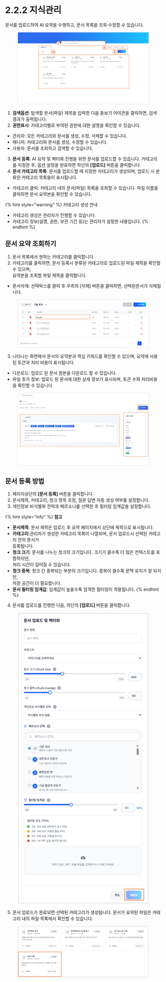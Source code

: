 # 2.2.2 지식관리

문서를 업로드하여 AI 요약을 수행하고, 문서 목록을 조회·수정할 수 있습니다.

<figure><img src="../../.gitbook/assets/image (323).png" alt=""><figcaption></figcaption></figure>

1. **검색옵션**: 탐색할 문서(파일) 제목을 입력한 다음 돋보기 아이콘을 클릭하면, 검색 결과가 출력됩니다.
2. **권한표시**: 카테고리별로 부여된 권한에 대한 설명을 확인할 수 있습니다.

* 관리자: 모든 카테고리와 문서를 생성, 수정, 삭제할 수 있습니다.
* 매니저: 카테고리와 문서를 생성, 수정할 수 있습니다.
* 사용자: 문서를 조회하고 검색할 수 있습니다.

3. **문서 등록**: AI 요약 및 벡터화 진행을 위한 문서를 업로드할 수 있습니다.
   &#x20;카테고리를 지정한 후, 옵션 설정을 완료하면 하단의 **\[업로드]** 버튼을 클릭합니다.
4. **문서 카테고리 목록**: 문서를 업로드할 때 지정한 카테고리가 생성되며, 업로드 시 분류된 카테고리 목록들이 표시됩니다.

* 카테고리 클릭: 카테고리 내의 문서(파일) 목록을 조회할 수 있습니다. 파일 이름을 클릭하면 문서 요약본을 확인할 수 있습니다.

{% hint style="warning" %}
카테고리 생성 안내

* 카테고리 생성은 관리자가 진행할 수 있습니다.
* 카테고리 정보(설명, 권한, 보관 기간 등)는 관리자가 설정한 내용입니다.
{% endhint %}



## **문서 요약 조회하기**

1. 문서 목록에서 원하는 카테고리를 클릭합니다.
2. 카테고리를 클릭하면, 문서 등록시 분류된 카테고리로 업로드된 파일 제목을 확인할 수 있으며, \
   요약본을 조회할 파일 제목을 클릭합니다.

* 문서삭제: 선택박스를 클릭 후 우측의 \[삭제] 버튼을 클릭하면, 선택된문서가 삭제됩니다.

<figure><img src="../../.gitbook/assets/image (419).png" alt=""><figcaption></figcaption></figure>

3. 나타나는 화면에서 문서의 요약본과 핵심 키워드를 확인할 수 있으며, 요약에 사용된 토큰과 처리 비용이 표시됩니다.

* 다운로드: 업로드 된 문서 원본을 다운로드 할 수 있습니다.
* 파일 추가 정보: 업로드 된 문서에 대한 상세 정보가 표시되며, 토큰 수와 처리비용을 확인할 수 있습니다.

<figure><img src="../../.gitbook/assets/image (76).png" alt=""><figcaption></figcaption></figure>



## **문서 등록 방법**

1. 페이지상단의 **\[문서 등록]** 버튼을 클릭합니다.
2. 문서제목, 카테고리, 청크 항목 조정, 질문 답변 자동 생성 여부를 설정합니다.
3. 개인정보 비식별화 전략과 페르소나를 선택한 후 필터링 임계값을 설정합니다.

{% hint style="info" %}
**참고**

* **문서제목**: 문서 제목은 업로드 후 요약 페이지에서 상단에 제목으로 표시됩니다.
* **카테고리**:관리자가 생성한 카테고리 목록이 나열되며, 문서 업로드시 선택된 카테고리 안의 문서가 \
  등록됩니다.
* **청크 크기**: 문서를 나누는 청크의 크기입니다. 크기가 클수록 더 많은 컨텍스트를 포함하지만, \
  처리 시간이 길어질 수 있습니다.
* **청크 중복**: 청크 간 중복되는 부분의 크기입니다. 중복이 클수록 문맥 유지가 잘 되지만, \
  저장 공간이 더 필요합니다.
* **문서 필터링 임계값**: 임계값이 높을수록 엄격한 필터링이 적용됩니다.&#x20;
{% endhint %}



4. 문서를 업로드를 진행한 다음, 하단의 **\[업로드]** 버튼을 클릭합니다.

<div align="left"><figure><img src="../../.gitbook/assets/image (420).png" alt=""><figcaption></figcaption></figure></div>

5. 문서 업로드가 완료되면 선택된 카테고리가 생성됩니다. 문서가 요약된 파일은 카테고리 내의 파일 목록에서 확인할 수 있습니다.

<figure><img src="../../.gitbook/assets/image (74).png" alt=""><figcaption></figcaption></figure>
